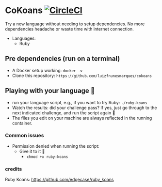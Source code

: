 # CoKoans [![CircleCI](https://circleci.com/gh/luizfnunesmarques/cokoans.svg?style=svg)](https://circleci.com/gh/luizfnunesmarques/cokoans)

Try a new language without needing to setup dependencies. No more dependencies headache or waste time with internet connection.
- Languages:
  - Ruby

## Pre dependencies (run on a terminal)
- A Docker setup working:
 `docker -v `
- Clone this repository:
 `https://github.com/luizfnunesmarques/cokoans`

## Playing with your language :rocket:
  - run your language script, e.g., if you want to try Ruby:
  `./ruby-koans`
- Watch the results: did your challenge pass? If yes, just go through to the next indicated challenge, and run the script again :tada:
- The files you edit on your machine are always reflected in the running container.

### Common issues
  * Permission denied when running the script:
    * Give it to it :rocket:
      * `chmod +x ruby-koans`

### credits
Ruby Koans: https://github.com/edgecase/ruby_koans
